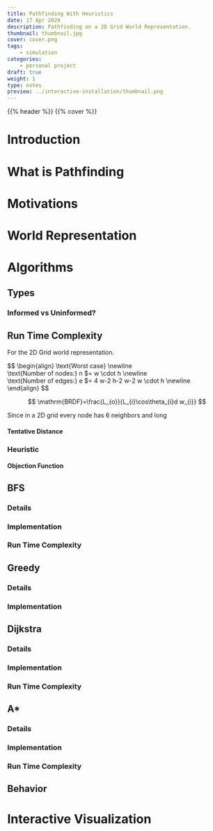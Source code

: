 ```yaml
---
title: Pathfinding With Heuristics
date: 17 Apr 2024
description: Pathfinding on a 2D Grid World Representation.
thumbnail: thumbnail.jpg
cover: cover.png
tags:
    - simulation
categories:
    - personal project
draft: true
weight: 1
type: notes
preview: ../interactive-installation/thumbnail.png
---
```


{{% header %}}
{{% cover %}}

# Introduction

# What is Pathfinding
# Motivations
# World Representation

# Algorithms 

## Types
### Informed vs Uninformed?


## Run Time Complexity

For the 2D Grid world representation.

$$
\begin{align}
    \text{Worst case} \newline  
    \text{Number of nodes:} n $= w \cdot h \newline  
    \text{Number of edges:} e $= 4 w-2 h-2 w-2 w \cdot h \newline\
\end{align}
$$

$$  
\mathrm{BRDF}=\frac{L_{o}}{L_{i}\cos\theta_{i}d w_{i}}
$$

Since in a 2D grid every node has 6 neighbors and long

#### Tentative Distance

### Heuristic
#### Objection Function

## BFS
### Details
### Implementation
### Run Time Complexity

## Greedy
### Details
### Implementation


## Dijkstra
### Details
### Implementation
### Run Time Complexity



## A*
### Details
### Implementation
### Run Time Complexity

## Behavior


# Interactive Visualization

